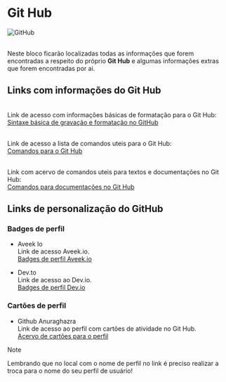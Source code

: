# Git Hub
 ![GitHub](https://miro.medium.com/v2/resize:fit:1100/1*CWFkh5z8oa6dZfn5_gkKKQ.jpeg)

<br> Neste bloco ficarão localizadas todas as informações que forem encontradas a respeito do próprio **Git Hub** e algumas informações extras que forem encontradas por ai. <br>

## Links com informações do Git Hub
<br> Link de acesso com informações básicas de formatação para o Git Hub: <br>
[Sintaxe básica de gravação e formatação no GitHub](https://docs.github.com/pt/get-started/writing-on-github/getting-started-with-writing-and-formatting-on-github/basic-writing-and-formatting-syntax)

<br> Link de acesso a lista de comandos uteis para o Git Hub: <br>
[Comandos para o Git Hub](https://gist.github.com/davidalves1/2f7cb1e58197ba6da0436512f508b21a)

<br> Link com acervo de comandos uteis para textos e documentações no Git Hub: <br>
[Comandos para documentações no Git Hub](https://github.com/adam-p/markdown-here/wiki/Markdown-Cheatsheet)

## Links de personalização do GitHub
### Badges de perfil
- Aveek Io
<br> Link de acesso Aveek.io. <br>
[Badges de perfil Aveek.io](https://home.aveek.io/GitHub-Profile-Badges/)

- Dev.to
  <br> Link de acesso ao Dev.io. <br>
[Badges de perfil Dev.io](https://dev.to/envoy_/150-badges-for-github-pnk)

### Cartões de perfil
- Github Anuraghazra
  <br> Link de acesso ao perfil com cartões de atividade no Git Hub.<br>
  [Acervo de cartões para o perfil](https://github.com/anuraghazra/github-readme-stats/blob/master/themes/README.md)

> [!NOTE]
> Lembrando que no local com o nome de perfil no link é preciso realizar a troca para o nome do seu perfil de usuário!




